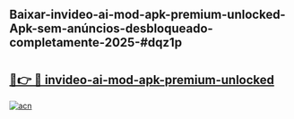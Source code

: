 ## Baixar-invideo-ai-mod-apk-premium-unlocked-Apk-sem-anúncios-desbloqueado-completamente-2025-#dqz1p

# <h2><a href="https://ainizakaria.my?title=invideo-ai-mod-apk-premium-unlocked&ref=20M">🔗👉 🔴 invideo-ai-mod-apk-premium-unlocked</a></h2>

[![acn](https://github.com/user-attachments/assets/0f9c940e-d8b0-45ae-aac7-cd30a18b3e1c)](https://ainizakaria.my?title=invideo-ai-mod-apk-premium-unlocked&ref=20M)

